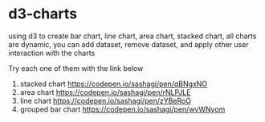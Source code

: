 # d3-charts
using d3 to create bar chart, line chart, area chart, stacked chart,
all charts are dynamic, you can add dataset, remove dataset, and apply
other user interaction with the charts

Try each one of them with the link below
1. stacked chart
https://codepen.io/sashagi/pen/qBNgxNO
2. area chart
https://codepen.io/sashagi/pen/rNLPJLE
3. line chart
https://codepen.io/sashagi/pen/zYBeRoO
4. grouped bar chart
https://codepen.io/sashagi/pen/wvWNyom
